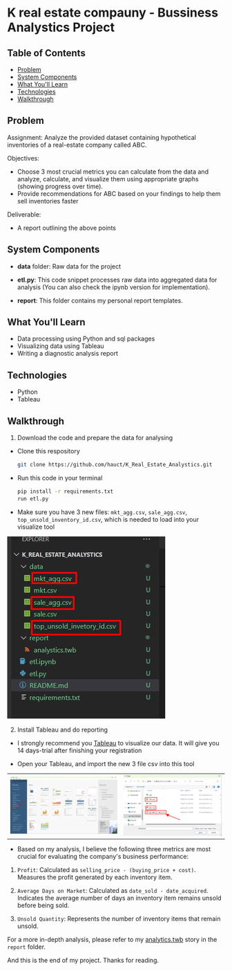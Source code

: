 # K real estate compauny - Bussiness Analystics Project

## Table of Contents
- [Problem](#problem)
- [System Components](#system-components)
- [What You'll Learn](#what-youll-learn)
- [Technologies](#technologies)
- [Walkthrough](#walkthrough)

## Problem
Assignment: Analyze the provided dataset containing hypothetical inventories of a real-estate company called ABC.

Objectives:
 - Choose 3 most crucial metrics you can calculate from the data and analyze, calculate, and visualize them using appropriate graphs (showing progress over time).
 - Provide recommendations for ABC based on your findings to help them sell inventories faster

Deliverable:
 - A report outlining the above points
 
## System Components
- **data** folder: Raw data for the project

- **etl.py**: This code snippet processes raw data into aggregated data for analysis (You can also check the ipynb version for implementation).

- **report**: This folder contains my personal report templates.

## What You'll Learn
- Data processing using Python and sql packages
- Visualizing data using Tableau
- Writing a diagnostic analysis report

## Technologies
- Python
- Tableau

## Walkthrough

1. Download the code and prepare the data for analysing

- Clone this respository
    ```bash
    git clone https://github.com/hauct/K_Real_Estate_Analystics.git
    ``` 

- Run this code in your terminal
    ```bash
    pip install -r requirements.txt
    run etl.py
    ```

- Make sure you have 3 new files: `mkt_agg.csv`, `sale_agg.csv`, `top_unsold_inventory_id.csv`, which is needed to load into your visualize tool

![new_files.png](imgs/new_files.png)


2. Install Tableau and do reporting
- I strongly recommend you [Tableau](https://www.tableau.com/products/trial) to visualize our data. It will give you 14 days-trial after finishing your registration

- Open your Tableau, and import the new 3 file csv into this tool

|                                                |                                                |
|------------------------------------------------|------------------------------------------------|
|![tb_import_file1.png](imgs/tb_import_file1.png)|![tb_import_file2.png](imgs/tb_import_file2.png)|

- Based on my analysis, I believe the following three metrics are most crucial for evaluating the company's business performance:

1. `Profit`:
Calculated as `selling_price - (buying_price + cost)`.
Measures the profit generated by each inventory item.

2. `Average Days on Market`:
Calculated as `date_sold - date_acquired`.
Indicates the average number of days an inventory item remains unsold before being sold.

3. `Unsold Quantity`:
Represents the number of inventory items that remain unsold.

For a more in-depth analysis, please refer to my [analytics.twb](report/analystics.twb) story in the `report` folder.

And this is the end of my project. Thanks for reading.